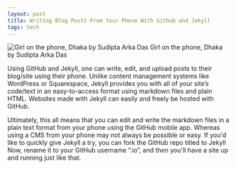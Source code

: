 ```yaml
---
layout: post
title: Writing Blog Posts From Your Phone With Github and Jekyll
tags: tech
---
```

![Girl on the phone, Dhaka by Sudipta Arka Das](https://upload.wikimedia.org/wikipedia/commons/thumb/b/bb/Girl_on_the_phone%2C_Dhaka_%2836212914350%29.jpg/2000px-Girl_on_the_phone%2C_Dhaka_%2836212914350%29.jpg)
Girl on the phone, Dhaka by Sudipta Arka Das

Using GitHub and Jekyll, one can write, edit, and upload posts to their blog/site using their phone. Unlike content management systems like WordPress or Squarespace, Jekyll provides you with all of your site’s code/text in an easy-to-access format using markdown files and plain HTML. Websites made with Jekyll can easily and freely be hosted with GitHub. 

Ultimately, this all means that you can edit and write the markdown files in a plain text format from your phone using the GitHub mobile app. Whereas using a CMS from your phone may not always be possible or easy. If you'd like to quickly give Jekyll a try, you can fork the GitHub repo titled to Jekyll Now, rename it to your GitHub username “.io”, and then you'll have a site up and running just like that. 
